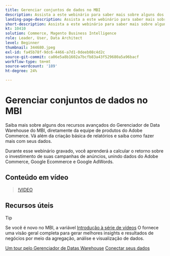 ```yaml
---
title: Gerenciar conjuntos de dados no MBI
description: Assista a este webinário para saber mais sobre alguns dos recursos avançados do Gerenciador de Datas Warehouse do MBI.
landing-page-description: Assista a este webinário para saber mais sobre alguns dos recursos avançados do Gerenciador de Datas Warehouse do MBI.
short-description: Assista a este webinário para saber mais sobre alguns dos recursos avançados do Gerenciador de Datas Warehouse do MBI.
kt: 10410
solution: Commerce, Magento Business Intelligence
role: Leader, User, Data Architect
level: Beginner
thumbnail: 344680.jpeg
exl-id: fa45b78f-9dc6-4466-a7d1-0deeb08c4d2c
source-git-commit: ca06e5a8b1602a7bcfb83a43f529680a5a96bacf
workflow-type: tm+mt
source-wordcount: '189'
ht-degree: 24%

---
```


# Gerenciar conjuntos de dados no MBI

Saiba mais sobre alguns dos recursos avançados do Gerenciador de Data Warehouse do MBI, diretamente da equipe de produtos do Adobe Commerce. Vá além da criação básica de relatórios e saiba como fazer mais com seus dados.

Durante esse webinário gravado, você aprenderá a calcular o retorno sobre o investimento de suas campanhas de anúncios, unindo dados do Adobe Commerce, Google Ecommerce e Google AdWords.

## Conteúdo em vídeo

>[!VIDEO](https://video.tv.adobe.com/v/344680?quality=12&learn=on)

## Recursos úteis

>[!TIP]
>
>Se você é novo no MBI, a variável [Introdução à série de vídeos](https://experienceleague.adobe.com/docs/commerce-learn/tutorials/mbi/introduction/1-overview.html) O fornece uma visão geral completa para gerar melhores insights e resultados de negócios por meio da agregação, análise e visualização de dados.

[Um tour pelo Gerenciador de Datas Warehouse](https://experienceleague.adobe.com/docs/commerce-business-intelligence/mbi/analyze/warehouse-manager/tour-dwm.html)
[Conectar seus dados](https://experienceleague.adobe.com/docs/commerce-business-intelligence/mbi/analyze/connecting/connecting-data.html)
